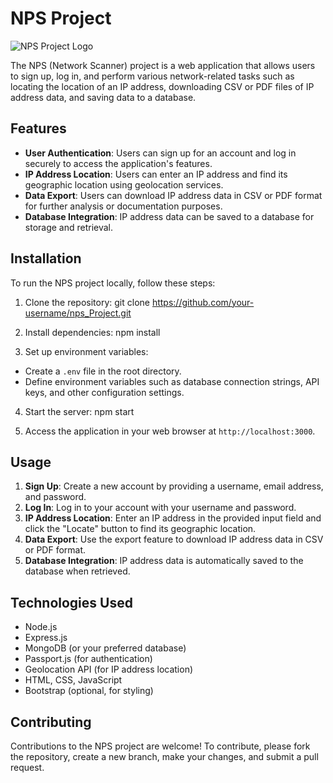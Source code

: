 # NPS Project

![NPS Project Logo](https://media.istockphoto.com/id/472896728/ro/fotografie/omul-de-afaceri-ap%C4%83s%C3%A2nd-cu-degetul-butonul-de-c%C4%83utare-adresa-ip.jpg?s=1024x1024&w=is&k=20&c=luYraWHV7l6M56V-z2hn3E5TiVUCcBAns5f8OAW6OzI=)

The NPS (Network Scanner) project is a web application that allows users to sign up, log in, and perform various network-related tasks such as locating the location of an IP address, downloading CSV or PDF files of IP address data, and saving data to a database.

## Features

- **User Authentication**: Users can sign up for an account and log in securely to access the application's features.
- **IP Address Location**: Users can enter an IP address and find its geographic location using geolocation services.
- **Data Export**: Users can download IP address data in CSV or PDF format for further analysis or documentation purposes.
- **Database Integration**: IP address data can be saved to a database for storage and retrieval.

## Installation

To run the NPS project locally, follow these steps:

1. Clone the repository:
git clone https://github.com/your-username/nps_Project.git

2. Install dependencies:
npm install

3. Set up environment variables:
- Create a `.env` file in the root directory.
- Define environment variables such as database connection strings, API keys, and other configuration settings.

4. Start the server:
npm start

5. Access the application in your web browser at `http://localhost:3000`.

## Usage

1. **Sign Up**: Create a new account by providing a username, email address, and password.
2. **Log In**: Log in to your account with your username and password.
3. **IP Address Location**: Enter an IP address in the provided input field and click the "Locate" button to find its geographic location.
4. **Data Export**: Use the export feature to download IP address data in CSV or PDF format.
5. **Database Integration**: IP address data is automatically saved to the database when retrieved.

## Technologies Used

- Node.js
- Express.js
- MongoDB (or your preferred database)
- Passport.js (for authentication)
- Geolocation API (for IP address location)
- HTML, CSS, JavaScript
- Bootstrap (optional, for styling)

## Contributing

Contributions to the NPS project are welcome! To contribute, please fork the repository, create a new branch, make your changes, and submit a pull request.
